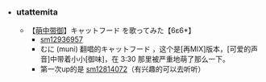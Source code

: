 - ### utattemita 
    - 【[萌中带御](https://www.bilibili.com/video/BV1qx411c7wB)】キャットフード を歌ってみた【6ε6*】
        - [sm12936957](https://acg.tv/sm12936957) 
        - むに (muni) 翻唱的キャットフード ，这个是[再MIX]版本，[可爱的声音]中带着小小[御味]，在 3:30 那里被严重地萌了那么一下。
        - 第一次up的是 [sm12814072](https://acg.tv/sm12814072)（有兴趣的可以去听听）
